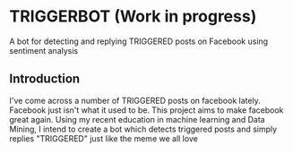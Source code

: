 # TRIGGERBOT (Work in progress)
A bot for detecting and replying TRIGGERED posts on Facebook using sentiment analysis

## Introduction
I've come across a number of TRIGGERED posts on facebook lately. Facebook just isn't what it used to be. 
This project aims to make facebook great again.
Using my recent education in machine learning and Data Mining, I intend to create a bot which detects triggered posts and simply replies "TRIGGERED" just like the meme we all love
